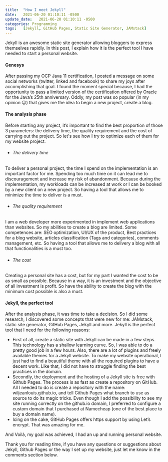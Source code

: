 ```yaml
---
title:  "How I meet Jekyll"
date:   2021-06-20 01:10:11 -0500
update_date:   2021-06-20 01:10:11 -0500
categories: Programming
tags:   [Jekyll, GitHub Pages, Static Site Generator, JAMstack]
---
```

Jekyll is an awesome static site generator allowing bloggers to express themselves rapidly. In this post, I explain how it is the perfect tool I have needed to start a personal website.


#### Genesys
After passing my OCP Java 11 certification, I posted a message on some social networks (twitter, linked and facebook) to share my joys after accomplishing that goal.
I found the moment special because, I had the  opportunity to pass a limited version of the certification offered by Oracle for the Java’s 25th anniversary. Oddly, my post was so popular (in my opinion 😉) that gives me the idea to begin a new project, create a blog.


#### The analysis phase
Before starting any project, it’s important to find the best proportion of those 3 parameters: the delivery time, the quality requirement and the cost of carrying out the project. So let's see how I try to optimize each of them for my website project.


- ###### The delivery time
To deliver a personal project, the time I spend on the implementation is an important factor for me. 
Spending too much time on it can lead me to discouragement and increase my risk of abandonment. 
Because during the implementation, my workloads can be increased at work or I can be booked by a  new client on a new project.
So having a tool that allows me to minimize the time to deliver is a must.


- ###### The quality requirement
I am a web developer more experimented in implement web applications than websites.
So  my abilities to create a blog are limited. Some competences are: SEO optimization, UI/UX of the product, Best practices for a blog website, articles classification (Tags and categories), comments management, etc. 
So having a tool that allows me to delivery a blog with all that functionalities is a must too.


- ###### The cost
Creating a personal site has a cost, but for my part I wanted the cost to be as small as possible.
Because in a way, it is an investment and the objective of all investment is profit.
So have the ability to create the blog with the minimum cost possible is also a must.


#### Jekyll, the perfect tool
After the analysis phase, it was time to take a decision. So I did some research, I discovered some concepts that were new for me: JAMstack, static site generator, GitHub Pages, Jekyll and more.
Jekyll is the perfect tool that I need for the following reasons:
- First of all, create a static site with Jekyll can be made in a few steps. This technology has a shallow learning curve. So, I was able to do a pretty good job in a few hours. Also, there are a lot of plugins and freely available themes for a Jekyll website. To make my website operational, I just had to find a beautiful theme with all the required plugins to have a decent work. Like that, I did not have to struggle finding the best practices in the domain. 
- Secondly, the deployment and the hosting of a Jekyll site is free with Github Pages. The process is as fast as create a repository on GitHub. All I needed to do is create a repository with the name: wiljeanlouis.github.io, and tell Github Pages what branch to use as source to do its magic tricks. Even though I add the possibility to see my site running correctly on the github.io domain, I preferred to configure a custom domain that I purchased at Namecheap (one of the best place to buy a domain name).
- Icing on the cake, GitHub Pages offers https support by using Let’s encrypt. That was amazing for me.

And Voilà, my goal was achieved, I had an up and running personal website.  


Thank you for reading time, if you have any questions or suggestions about Jekyll, Github Pages or the way I set up my website, just let me know in the comments section below.


